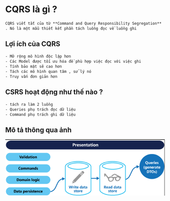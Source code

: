 # CQRS là gì ? 
    CQRS viết tắt của từ **Command and Query Responsibility Segregation** . Nó là một mẫu thiết kết phần tách luồng đọc về luồng ghi 
## Lợi ích của CQRS 
    - Mở rộng mô hình độc lập hơn 
    - Các Model được tối ưu hóa đề phù hợp việc đọc với việc ghi 
    - Tính bảo mật sẽ cao hơn 
    - Tách các mô hình quan tâm , sử lý nó 
    - Truy vấn đơn giản hơn 
## CSRS hoạt động như thế nào ? 
    - tách ra làm 2 luồng 
    - Queries phụ trách đọc dữ liệu 
    - Command phụ trách ghi dữ liệu 
## Mô tả thông qua ảnh
![description is an images](images/PatternCQRS.png)
